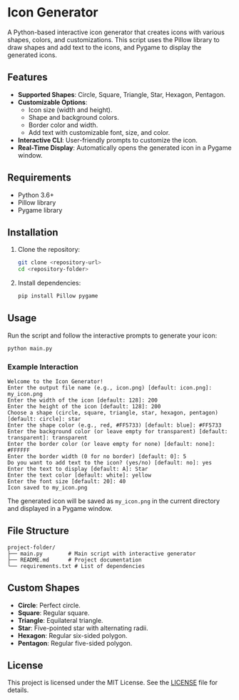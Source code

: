 # Icon Generator

A Python-based interactive icon generator that creates icons with various shapes, colors, and customizations. This script uses the Pillow library to draw shapes and add text to the icons, and Pygame to display the generated icons.

## Features

- **Supported Shapes**: Circle, Square, Triangle, Star, Hexagon, Pentagon.
- **Customizable Options**:
  - Icon size (width and height).
  - Shape and background colors.
  - Border color and width.
  - Add text with customizable font, size, and color.
- **Interactive CLI**: User-friendly prompts to customize the icon.
- **Real-Time Display**: Automatically opens the generated icon in a Pygame window.

## Requirements

- Python 3.6+
- Pillow library
- Pygame library

## Installation

1. Clone the repository:

   ```bash
   git clone <repository-url>
   cd <repository-folder>
   ```

2. Install dependencies:

   ```bash
   pip install Pillow pygame
   ```

## Usage

Run the script and follow the interactive prompts to generate your icon:

```bash
python main.py
```

### Example Interaction

```
Welcome to the Icon Generator!
Enter the output file name (e.g., icon.png) [default: icon.png]: my_icon.png
Enter the width of the icon [default: 128]: 200
Enter the height of the icon [default: 128]: 200
Choose a shape (circle, square, triangle, star, hexagon, pentagon) [default: circle]: star
Enter the shape color (e.g., red, #FF5733) [default: blue]: #FF5733
Enter the background color (or leave empty for transparent) [default: transparent]: transparent
Enter the border color (or leave empty for none) [default: none]: #FFFFFF
Enter the border width (0 for no border) [default: 0]: 5
Do you want to add text to the icon? (yes/no) [default: no]: yes
Enter the text to display [default: A]: Star
Enter the text color [default: white]: yellow
Enter the font size [default: 20]: 40
Icon saved to my_icon.png
```

The generated icon will be saved as `my_icon.png` in the current directory and displayed in a Pygame window.

## File Structure

```
project-folder/
├── main.py        # Main script with interactive generator
├── README.md      # Project documentation
└── requirements.txt # List of dependencies
```

## Custom Shapes

- **Circle**: Perfect circle.
- **Square**: Regular square.
- **Triangle**: Equilateral triangle.
- **Star**: Five-pointed star with alternating radii.
- **Hexagon**: Regular six-sided polygon.
- **Pentagon**: Regular five-sided polygon.


## License

This project is licensed under the MIT License. See the [LICENSE](LICENSE) file for details.
